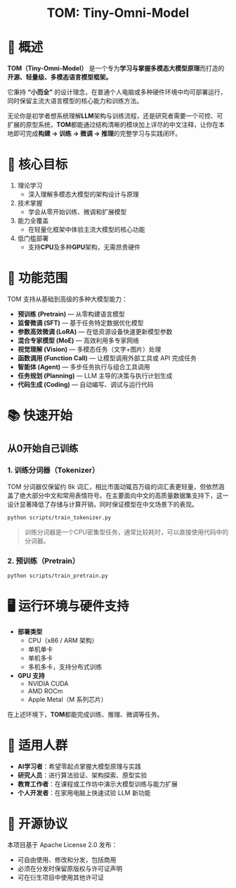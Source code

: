 <div align="center">
  <h1>TOM: Tiny-Omni-Model</h1>
</div>

# 📌 概述

**TOM（Tiny-Omni-Model）** 是一个专为**学习与掌握多模态大模型原理**而打造的**开源、轻量级、多模态语言模型框架。**

它秉持 **“小而全”** 的设计理念，在普通个人电脑或多种硬件环境中均可部署运行，同时保留主流大语言模型的核心能力和训练方法。

无论你是初学者想系统理解**LLM**架构与训练流程，还是研究者需要一个可控、可扩展的原型系统，**TOM**都能通过结构清晰的模块加上详尽的中文注释，让你在本地即可完成**构建 → 训练 → 微调 → 推理**的完整学习与实践闭环。

# 🎯 核心目标
1. 理论学习
    - 深入理解多模态大模型的架构设计与原理
2. 技术掌握
    - 学会从零开始训练、微调和扩展模型
3. 能力全覆盖
    - 在轻量化框架中体验主流大模型的核心功能
4. 低门槛部署
    - 支持**CPU**及多种**GPU**架构，无需昂贵硬件

# 🔑 功能范围

TOM 支持从基础到高级的多种大模型能力：
- **预训练 (Pretrain)** — 从零构建语言模型
- **监督微调 (SFT)** — 基于任务特定数据优化模型
- **参数高效微调 (LoRA)** — 在低资源设备快速更新模型参数
- **混合专家模型 (MoE)** — 高效利用多专家网络
- **视觉理解 (Vision)** — 多模态任务（文字+图片）处理
- **函数调用 (Function Call)** — 让模型调用外部工具或 API 完成任务
- **智能体 (Agent)** — 多步任务执行与组合工具调用
- **任务规划 (Planning)** — LLM 主导的决策与执行计划生成
- **代码生成 (Coding)** — 自动编写、调试与运行代码

# 📚 快速开始

## 从0开始自己训练

### 1. 训练分词器（Tokenizer）

TOM 分词器仅保留约 8k 词汇，相比市面动辄百万级的词汇表更轻量，但依然涵盖了绝大部分中文和常用表情符号。在主要面向中文的高质量数据集支持下，这一设计显著降低了存储与计算开销，同时保证模型在中文场景下的表现。

```bash
python scripts/train_tokenizer.py
```

> 训练分词器是一个CPU密集型任务，通常比较耗时，可以直接使用代码中的分词器。

### 2. 预训练（Pretrain）

```bash
python scripts/train_pretrain.py
```


# 🖥️ 运行环境与硬件支持

- **部署类型**
    - CPU（x86 / ARM 架构）
    - 单机单卡
    - 单机多卡
    - 多机多卡，支持分布式训练
- **GPU 支持**
    - NVIDIA CUDA
    - AMD ROCm
    - Apple Metal（M 系列芯片）

在上述环境下，**TOM**都能完成训练、推理、微调等任务。

# 👥 适用人群

- **AI学习者**：希望零起点掌握大模型原理与实践
- **研究人员**：进行算法验证、架构探索、原型实验
- **教育工作者**：在课程或工作坊中演示大模型训练与能力扩展
- **个人开发者**：在家用电脑上快速试验 LLM 新功能

# 📜 开源协议

本项目基于 Apache License 2.0 发布：
- 可自由使用、修改和分发，包括商用
- 必须在分发时保留原版权与许可证声明
- 可在衍生项目中使用其他许可证